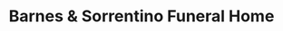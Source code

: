 ---
title: "Barnes & Sorrentino Funeral Home"
url: /west-hempstead/barnes-und-sorrentino-funeral-home/
shop: Bestattungen
---